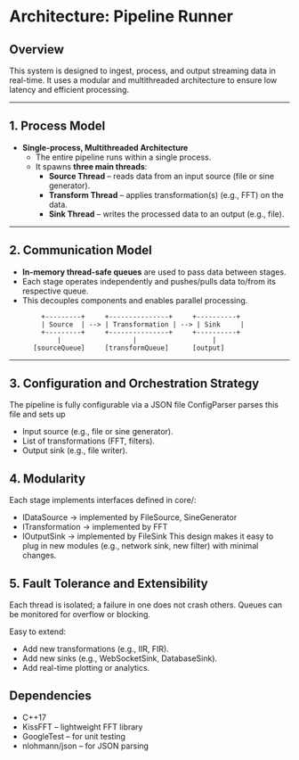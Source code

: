 # Architecture: Pipeline Runner

## Overview

This system is designed to ingest, process, and output streaming data in real-time. It uses a modular and multithreaded architecture to ensure low latency and efficient processing.

---

## 1. Process Model

- **Single-process, Multithreaded Architecture**
  - The entire pipeline runs within a single process.
  - It spawns **three main threads**:
    - **Source Thread** – reads data from an input source (file or sine generator).
    - **Transform Thread** – applies transformation(s) (e.g., FFT) on the data.
    - **Sink Thread** – writes the processed data to an output (e.g., file).

---

## 2. Communication Model

- **In-memory thread-safe queues** are used to pass data between stages.
- Each stage operates independently and pushes/pulls data to/from its respective queue.
- This decouples components and enables parallel processing.

```plaintext
        +---------+     +---------------+     +----------+
        | Source  | --> | Transformation | --> | Sink     |
        +---------+     +---------------+     +----------+
            |                  |                   |
      [sourceQueue]     [transformQueue]      [output]
```
---

## 3. Configuration and Orchestration Strategy

The pipeline is fully configurable via a JSON file
ConfigParser parses this file and sets up
- Input source (e.g., file or sine generator).
- List of transformations (FFT, filters).
- Output sink (e.g., file writer).

## 4. Modularity

Each stage implements interfaces defined in core/:
- IDataSource → implemented by FileSource, SineGenerator
- ITransformation → implemented by FFT
- IOutputSink → implemented by FileSink
This design makes it easy to plug in new modules (e.g., network sink, new filter) with minimal changes.

## 5.  Fault Tolerance and Extensibility

Each thread is isolated; a failure in one does not crash others. Queues can be monitored for overflow or blocking.

Easy to extend:
- Add new transformations (e.g., IIR, FIR).
- Add new sinks (e.g., WebSocketSink, DatabaseSink).
- Add real-time plotting or analytics.

## Dependencies

- C++17
- KissFFT – lightweight FFT library
- GoogleTest – for unit testing
- nlohmann/json – for JSON parsing